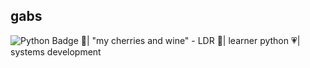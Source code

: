 ## gabs
![Python Badge](https://img.shields.io/badge/Python-FFD43B?style=for-the-badge&logo=python&logoColor=blue)
🍒| "my cherries and wine" - LDR
💋| learner python
💗| systems development

